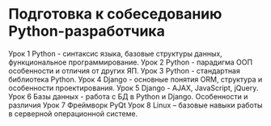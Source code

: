 # Подготовка к собеседованию Python-разработчика
Урок 1
Python - синтаксис языка, базовые структуры данных, функциональное программирование.
Урок 2
Python - парадигма ООП особенности и отличия от других ЯП.
Урок 3
Python - стандартная библиотека Python.
Урок 4
Django - основные понятия ORM, структура и особенности проектирования.
Урок 5
Django - AJAX, JavaScript, jQuery.
Урок 6
Базы данных - работа с БД в Python и Django. Особенности и различия
Урок 7
Фреймворк PyQt
Урок 8
Linux – базовые навыки работы в серверной операционной системе.
